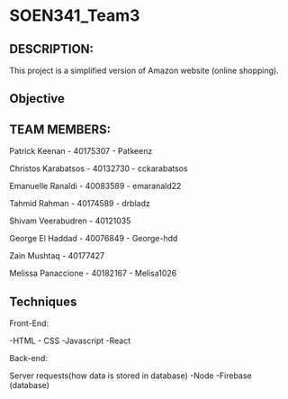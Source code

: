 # SOEN341_Team3

## DESCRIPTION: 
This project is a simplified version of Amazon website (online shopping).

## Objective

## TEAM MEMBERS:
Patrick Keenan - 40175307 - Patkeenz

Christos Karabatsos - 40132730 - cckarabatsos

Emanuelle Ranaldi - 40083589 - emaranald22

Tahmid Rahman - 40174589 - drbladz

Shivam Veerabudren - 40121035

George El Haddad - 40076849 - George-hdd

Zain Mushtaq - 40177427 

Melissa Panaccione - 40182167 - Melisa1026

## Techniques
Front-End:

-HTML - CSS -Javascript -React

Back-end:

Server requests(how data is stored in database)
-Node -Firebase (database)


